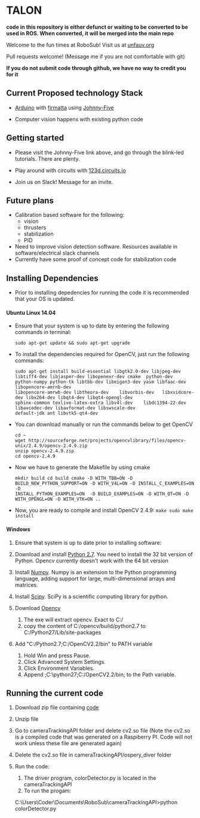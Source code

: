 # TALON
**code in this repository is either defunct or waiting to be converted to be used in ROS. When converted, it will be merged into the main repo**

Welcome to the fun times at RoboSub! Visit us at [unfauv.org](http://unfauv.org)

Pull requests welcome! (Message me if you are not comfortable with git)

**If you do not submit code through github, we have no way to credit you for it**

## Current Proposed technology Stack

- [Arduino](https://www.arduino.cc/) with [firmatta](https://www.arduino.cc/en/Reference/Firmata) using [Johnny-Five](https://github.com/rwaldron/johnny-five)

- Computer vision happens with existing python code

## Getting started

- Please visit the Johnny-Five link above, and go through the blink-led tutorials. There are plenty.
- Play around with circuits with [123d.circuits.io](https://123d.circuits.io/lab)

- Join us on Slack! Message for an invite.

## Future plans

- Calibration based software for the following:
  - vision
  - thrusters
  - stabilization
  - PID
- Need to improve vision detection software. Resources available in software/electrical slack channels
- Currently have some proof of concept code for stabilization code


## Installing Dependencies 

 - Prior to installing depedencies for running the code it is recommended that your OS is updated. 
 
 #### Ubuntu Linux 14.04 

  - Ensure that your system is up to date by entering the following commands in terminal: 

    `sudo apt-get update && sudo apt-get upgrade`

  - To install the dependencies required for OpenCV, just run the following commands:
	  
	  ```
      sudo apt-get install build-essential libgtk2.0-dev libjpeg-dev libtiff4-dev libjasper-dev libopenexr-dev cmake  python-dev    
	  python-numpy python-tk libtbb-dev libeigen3-dev yasm libfaac-dev libopencore-amrnb-dev                        
	  libopencore-amrwb-dev libtheora-dev    libvorbis-dev   libxvidcore-dev libx264-dev libqt4-dev libqt4-opengl-dev              
	  sphinx-common texlive-latex-extra libv4l-dev    libdc1394-22-dev libavcodec-dev libavformat-dev libswscale-dev    
	  default-jdk ant libvtk5-qt4-dev
	  ```

  - You can download manually or run the commands below to get OpenCV
    
	  ```
	  cd ~                                                                                                                        
	  wget http://sourceforge.net/projects/opencvlibrary/files/opencv-unix/2.4.9/opencv-2.4.9.zip                                  
	  unzip opencv-2.4.9.zip                                                                                                       
	  cd opencv-2.4.9
	  ```

  - Now we have to generate the Makefile by using cmake
     
	  ```
      mkdir build cd build cmake -D WITH_TBB=ON -D BUILD_NEW_PYTHON_SUPPORT=ON -D WITH_V4L=ON -D INSTALL_C_EXAMPLES=ON -D         
	  INSTALL_PYTHON_EXAMPLES=ON  -D BUILD_EXAMPLES=ON -D WITH_QT=ON -D WITH_OPENGL=ON -D WITH_VTK=ON .. 
	  ```

  - Now, you are ready to compile and install OpenCV 2.4.9:
     `make sudo make install`
	
 #### Windows  

  1. Ensure that system is up to date prior to installing software: 
  
  2. Download and install [Python 2.7](https://www.python.org/getit/releases/2.7.2). You need to install the 32 bit version of Python. Opencv currently doesn't work with the 64 bit version 
  
  3. Install [Numpy](http://sourceforge.net/projects/numpy/files/NumPy/1.6.1/numpy-1.6.1-win32-superpack-python2.7.exe/download).  Numpy is an extension to the Python programming language, adding support for large, multi-dimensional arrays and matrices. 
  
  4. Install [Scipy](http://sourceforge.net/projects/scipy/files/scipy/0.9.0/scipy-0.9.0-win32-superpack-python2.7.exe/download).  SciPy is a scientific computing library for python.
  
  5. Download [Opencv](http://sourceforge.net/projects/opencvlibrary/files/opencv-win/2.4.11/opencv-2.4.11.exe/download) 
		
		1. The exe will extract opencv. Exact to C:/
		2. copy the content of C:/opencv/build/python2.7 to C:/Python27/Lib/site-packages
		
  6. Add "C:/Python2.7;C:/OpenCV2.2/bin" to PATH variable
		
		1. Hold Win and press Pause.
		2. Click Advanced System Settings.
		3. Click Environment Variables.
		4. Append ;C:\python27;C:/OpenCV2.2/bin; to the Path variable.
		
## Running the current code
   
   1. Download zip file containing [code](https://github.com/OspreyRobotics/RoboSub/archive/master.zip)
   2. Unzip file 
   3. Go to cameraTrackingAPI folder and delete cv2.so file (Note the cv2.so is a compiled code that was generated on a Raspiberry PI. Code will not work unless these file are generated again)
   4. Delete the cv2.so file in cameraTrackingAPI/ospery_diver folder
   5. Run the code:
		1. The driver program, colorDetector.py is located in the cameraTrackingAPI
		2. To run the progam:
		
		C:\Users\Coder\Documents\RoboSub\cameraTrackingAPI>python colorDetector.py

		
		



